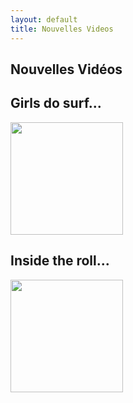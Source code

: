 ```yaml
---
layout: default
title: Nouvelles Videos
---
```


<html>
    <div class="container">
        <div class="row">
            <h2 class="post-title">Nouvelles Vidéos</h2>
            <div class="col-md-12 text-center">
                <h2>Girls do surf...</h2>
                <a href="{{- 'https://www.youtube.com/watch?v=3OF7ikaSfcc' | relative_url -}}" data-lity>
                <img class="playbtn" src="{{- 'assets/img/play-button.png' | relative_url -}}" width="180" height="180">
                </a>
            </div>
            <div class="col-md-12 text-center">
                <h2>Inside the roll...</h2>
                <a href="{{- 'https://www.youtube.com/watch?v=pn7SFWpXURk' | relative_url -}}" data-lity>
                <img class="playbtn" src="{{- 'assets/img/play-button.png' | relative_url -}}" width="180" height="180">
                </a>
            </div>
       </div>
    </div>
</html>    
    